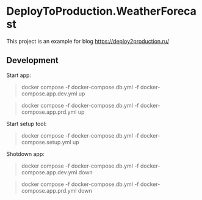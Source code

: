 # DeployToProduction.WeatherForecast

This project is an example for blog https://deploy2production.ru/

## Development

Start app:

> docker compose -f docker-compose.db.yml -f docker-compose.app.dev.yml up

> docker compose -f docker-compose.db.yml -f docker-compose.app.prd.yml up

Start setup tool:

> docker compose -f docker-compose.db.yml -f docker-compose.setup.yml up

Shotdown app:

> docker compose -f docker-compose.db.yml -f docker-compose.app.dev.yml down

> docker compose -f docker-compose.db.yml -f docker-compose.app.prd.yml down